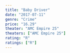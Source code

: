 ```yaml
---
title: "Baby Driver"
date: "2017-07-11"
genre: "Crime"
price: "16.29"
theater: "AMC Empire 25"
theaters: ["AMC Empire 25"]
rating: "R"
ratings: ["R"]
---
```

